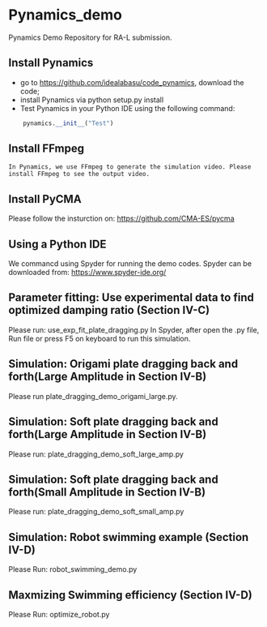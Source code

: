 # Pynamics_demo
Pynamics Demo Repository for RA-L submission. 

## Install Pynamics

* go to https://github.com/idealabasu/code_pynamics, download the code;
* install Pynamics via python setup.py install
* Test Pynamics in your Python IDE using the following command:
```python
    pynamics.__init__("Test")
 ```
## Install FFmpeg
    In Pynamics, we use FFmpeg to generate the simulation video. Please install FFmpeg to see the output video.
 ## Install PyCMA
  Please follow the insturction on: https://github.com/CMA-ES/pycma
 
 
## Using a Python IDE
We commancd using Spyder for running the demo codes. Spyder can be downloaded from: https://www.spyder-ide.org/
## Parameter fitting: Use experimental data to find optimized damping ratio (Section IV-C)
Please run: use_exp_fit_plate_dragging.py  In Spyder, after open the .py file, Run file or press F5 on keyboard to run this simulation.
## Simulation: Origami plate dragging back and forth(Large Amplitude in Section IV-B)
Please run plate_dragging_demo_origami_large.py.
## Simulation: Soft plate dragging back and forth(Large Amplitude in Section IV-B)
Please run: plate_dragging_demo_soft_large_amp.py
## Simulation: Soft plate dragging back and forth(Small Amplitude in Section IV-B)
Please run: plate_dragging_demo_soft_small_amp.py
## Simulation: Robot swimming example (Section IV-D)
Please Run: robot_swimming_demo.py
## Maxmizing Swimming efficiency (Section IV-D)
Please Run: optimize_robot.py

